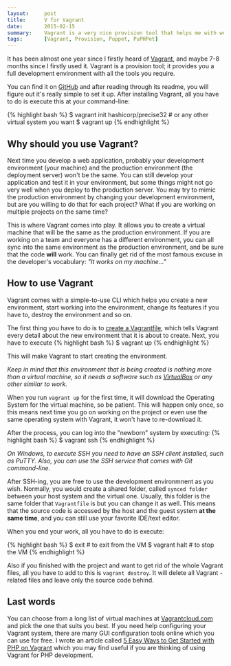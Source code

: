 ```yaml
---
layout:     post
title:      V for Vagrant 
date:       2015-02-15
summary:    Vagrant is a very nice provision tool that helps me with web development. I don't want to install every tool on my machine; I want my environment as clean as possible. Vagrant helps me create virtual machines with all the tools required for any project.
tags:       [Vagrant, Provision, Puppet, PuPHPet]
---
```


<p>
It has been almost one year since I firstly heard of <a href="https://www.vagrantup.com/">Vagrant</a>, and maybe 7-8 months since I firstly used it. Vagrant is a provision tool; it provides you a full development environment with all the tools you require. 
</p>

You can find it on <a href="https://github.com/mitchellh/vagrant">GitHub</a> and after reading through its readme, you will figure out it's really simple to set it up. After installing Vagrant, all you have to do is execute this at your command-line:

{% highlight bash %}
$ vagrant init hashicorp/precise32    # or any other virtual system you want
$ vagrant up
{% endhighlight %}

## Why should you use Vagrant?
Next time you develop a web application, probably your development environment (your machine) and the production environment (the deployment server) won't be the same. You can still develop your application and test it in your environment, but some things might not go very well when you deploy to the production server. You may try to mimic the production environment by changing your development environment, but are you willing to do that for each project? What if you are working on multiple projects on the same time?

This is where Vagrant comes into play. It allows you to create a virtual machine that will be the same as the production environment. If you are working on a team and everyone has a different environment, you can all sync into the same environment as the production environment, and be sure that the code **will** work. You can finally get rid of the most famous excuse in the developer's vocabulary: _"It works on my machine..."_

## How to use Vagrant
Vagrant comes with a simple-to-use CLI which helps you create a new environment, start working into the environment, change its features if you have to, destroy the environment and so on.

The first thing you have to do is to <a href="https://docs.vagrantup.com/v2/vagrantfile/">create a Vagrantfile</a>, which tells Vagrant every detail about the new environment that it is about to create. Next, you have to execute
{% highlight bash %}
$ vagrant up
{% endhighlight %}

This will make Vagrant to start creating the environment. 
<p>
<i>Keep in mind that this environment that is being created is nothing more than a virtual machine, so it needs a software such as <a href="https://www.virtualbox.org/">VirtualBox</a> or any other similar to work.</i>
</p>

When you run `vagrant up` for the first time, it will download the Operating System for the virtual machine, so be patient. This will happen only once, so this means next time you go on working on the project or even use the same operating system with Vagrant, it won't have to re-download it.

After the process, you can log into the "newborn" system by executing:
{% highlight bash %}
$ vagrant ssh
{% endhighlight %}

<p>
<i>On Windows, to execute SSH you need to have an SSH client installed, such as PuTTY. Also, you can use the SSH service that comes with Git command-line.</i>
</p>

After SSH-ing, you are free to use the development environmnent as you wish. Normally, you would create a shared folder, called `synced folder` between your host system and the virtual one. Usually, this folder is the same folder that `Vagrantfile` is but you can change it as well. This means that the source code is accessed by the host and the guest system **at the same time**, and you can still use your favorite IDE/text editor.

When you end your work, all you have to do is execute:

{% highlight bash %}
$ exit              # to exit from the VM
$ vagrant halt      # to stop the VM
{% endhighlight %}

Also if you finished with the project and want to get rid of the whole Vagrant files, all you have to add to this is `vagrant destroy`. It will delete all Vagrant - related files and leave only the source code behind.

## Last words
You can choose from a long list of virtual machines at <a href="https://vagrantcloud.com/">Vagrantcloud.com</a> and pick the one that suits you best. If you need help configuring your Vagrant system, there are many GUI configuration tools online which you can use for free. I wrote an article called <a href="http://www.sitepoint.com/5-easy-ways-getting-started-php-vagrant/">5 Easy Ways to Get Started with PHP on Vagrant</a> which you may find useful if you are thinking of using Vagrant for PHP development. 
